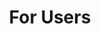 ---
title: "For Users"
linkTitle: "For Users"
weight: 2
description: "This section contains documents for CVAT users"
hide_feedback: true
---